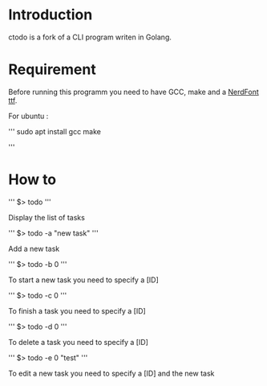 # Introduction

ctodo is a fork of a CLI program writen in Golang.

# Requirement

Before running this programm you need to have GCC, make and a [NerdFont ttf](https://github.com/ryanoasis/nerd-fonts/blob/master/readme.md).

For ubuntu : 

'''
sudo apt install gcc make

'''

# How to

'''
$> todo
'''

Display the list of tasks

'''
$> todo -a "new task" 
'''

Add a new task

'''
$> todo -b 0
'''

To start a new task you need to specify a [ID]

'''
$> todo -c 0
'''

To finish a task you need to specify a [ID]

'''
$> todo -d 0
'''

To delete a task you need to specify a [ID]

'''
$> todo -e 0 "test"
'''

To edit a new task you need to specify a [ID] and the new task
